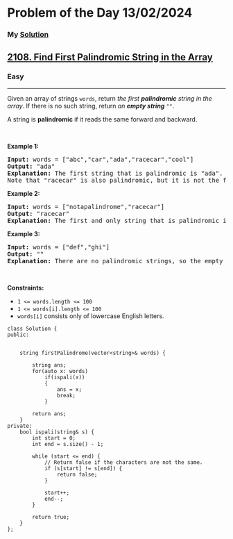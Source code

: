 # Problem of the Day  13/02/2024
### My [Solution](https://github.com/theprince29/leetcodeSolution/blob/main/2108-find-first-palindromic-string-in-the-array/2108-find-first-palindromic-string-in-the-array.cpp)

<h2><a href="https://leetcode.com/problems/find-first-palindromic-string-in-the-array/">2108. Find First Palindromic String in the Array</a></h2><h3>Easy</h3><hr><div><p>Given an array of strings <code>words</code>, return <em>the first <strong>palindromic</strong> string in the array</em>. If there is no such string, return <em>an <strong>empty string</strong> </em><code>""</code>.</p>

<p>A string is <strong>palindromic</strong> if it reads the same forward and backward.</p>

<p>&nbsp;</p>
<p><strong class="example">Example 1:</strong></p>

<pre><strong>Input:</strong> words = ["abc","car","ada","racecar","cool"]
<strong>Output:</strong> "ada"
<strong>Explanation:</strong> The first string that is palindromic is "ada".
Note that "racecar" is also palindromic, but it is not the first.
</pre>

<p><strong class="example">Example 2:</strong></p>

<pre><strong>Input:</strong> words = ["notapalindrome","racecar"]
<strong>Output:</strong> "racecar"
<strong>Explanation:</strong> The first and only string that is palindromic is "racecar".
</pre>

<p><strong class="example">Example 3:</strong></p>

<pre><strong>Input:</strong> words = ["def","ghi"]
<strong>Output:</strong> ""
<strong>Explanation:</strong> There are no palindromic strings, so the empty string is returned.
</pre>

<p>&nbsp;</p>
<p><strong>Constraints:</strong></p>

<ul>
	<li><code>1 &lt;= words.length &lt;= 100</code></li>
	<li><code>1 &lt;= words[i].length &lt;= 100</code></li>
	<li><code>words[i]</code> consists only of lowercase English letters.</li>
</ul>
</div>

```
class Solution {
public:

    
    string firstPalindrome(vector<string>& words) {
        
        string ans;
        for(auto x: words)
            if(ispali(x))
            {
                ans = x;
                break;
            }
                
        return ans;
    }
private:
    bool ispali(string& s) {
        int start = 0;
        int end = s.size() - 1;
        
        while (start <= end) {
            // Return false if the characters are not the same.
            if (s[start] != s[end]) {
                return false;
            }
            
            start++;
            end--;
        }
        
        return true;
    }
};
```
